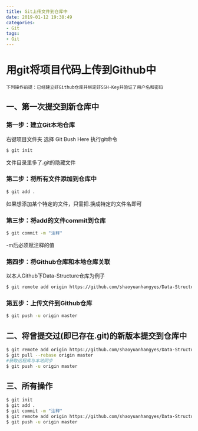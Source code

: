 ```yaml
---
title: Git上传文件到仓库中
date: 2019-01-12 19:38:49
categories: 
- Git
tags:
- Git
---
```

# 用git将项目代码上传到Github中
    下列操作前提：已经建立好Github仓库并绑定好SSH-Key并验证了用户名和密码
## 一、第一次提交到新仓库中

### 第一步：建立Git本地仓库
右键项目文件夹 选择 Git Bush Here 执行git命令
```bash
$ git init
```
文件目录里多了.git的隐藏文件
### 第二步：将所有文件添加到仓库中
```bash
$ git add .
```
如果想添加某个特定的文件，只需把.换成特定的文件名即可
<!-- more --> 
### 第三步：将add的文件commit到仓库
```bash
$ git commit -m "注释"
```
-m后必须赋注释的值
### 第四步：将Github仓库和本地仓库关联
以本人Github下Data-Structure仓库为例子
```bash
$ git remote add origin https://github.com/shaoyuanhangyes/Data-Structure.git
```
### 第五步：上传文件到Github仓库
```bash
$ git push -u origin master
```
## 二、将曾提交过(即已存在.git)的新版本提交到仓库中
```bash
$ git remote add origin https://github.com/shaoyuanhangyes/Data-Structure.git
$ git pull --rebase origin master 
#获取远程库与本地同步
$ git push -u origin master
```
## 三、所有操作
```bash
$ git init
$ git add .
$ git commit -m "注释"
$ git remote add origin https://github.com/shaoyuanhangyes/Data-Structure.git
$ git push -u origin master
```